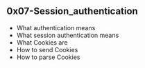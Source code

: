 ## 0x07-Session_authentication

- What authentication means
- What session authentication means
- What Cookies are
- How to send Cookies
- How to parse Cookies
